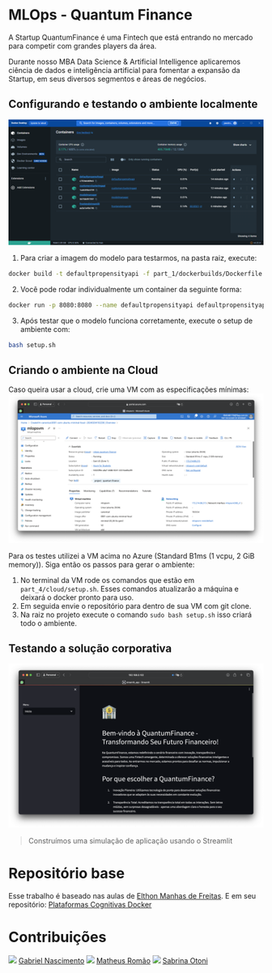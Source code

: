 # MLOps - Quantum Finance

A Startup QuantumFinance é uma Fintech que está entrando no mercado para competir com grandes players da área.

Durante nosso MBA Data Science & Artificial Intelligence aplicaremos ciência de dados e inteligência artificial para fomentar a expansão da Startup, em seus diversos segmentos e áreas de negócios.

## Configurando e testando o ambiente localmente
![Docker local](./assets/docker_local.png)

1. Para criar a imagem do modelo para testarmos, na pasta raiz, execute:
```bash
docker build -t defaultpropensityapi -f part_1/dockerbuilds/Dockerfile part_1/docker/
```
2. Você pode rodar individualmente um container da seguinte forma:
```bash
docker run -p 8080:8080 --name defaultpropensityapi defaultpropensityapi
```
3. Após testar que o modelo funciona corretamente, execute o setup de ambiente com:
```bash
bash setup.sh
```

## Criando o ambiente na Cloud
Caso queira usar a cloud, crie uma VM com as especificações mínimas:
![VM Size](./assets/vm.png)

Para os testes utilizei a VM acima no Azure (Standard B1ms (1 vcpu, 2 GiB memory)). Siga então os passos para gerar o ambiente:
1. No terminal da VM rode os comandos que estão em `part_4/cloud/setup.sh`. Esses comandos atualizarão a máquina e deixará o docker pronto para uso.
2. Em seguida envie o repositório para dentro de sua VM com git clone.
3. Na raiz no projeto execute o comando `sudo bash setup.sh` isso criará todo o ambiente.

## Testando a solução corporativa
![FrontEnd](./assets/frontend.png)
> Construímos uma simulação de aplicação usando o Streamlit

# Repositório base
Esse trabalho é baseado nas aulas de [Elthon Manhas de Freitas](https://www.linkedin.com/in/elthonmf/). E em seu repositório: [Plataformas Cognitivas Docker](https://github.com/elthonf/plataformas-cognitivas-docker)

# Contribuições

<div style="display: inline;">
    <div style="display: inline;">
        <img src="https://media.licdn.com/dms/image/C4E03AQG37S7u2tb7FA/profile-displayphoto-shrink_800_800/0/1544274826798?e=1712793600&v=beta&t=aBviSOibG3eYVYzPymF2Nq9fTv0B-beitGa9s2c2o40" width="150"/>
        <span> <a href="https://www.linkedin.com/in/gdnf">Gabriel Nascimento</a> </span>
    </div>
    <div style="display: inline;">
        <img src="https://media.licdn.com/dms/image/C4D03AQFcIUI8mg7b1A/profile-displayphoto-shrink_800_800/0/1612192689077?e=1712793600&v=beta&t=lEtaA7i_E2gG6UoxgV-znPOIYFi_QJDs8ywTkcRgc8E" width="150"/>
        <span> <a href="https://www.linkedin.com/in/matheusromão">Matheus Romão</a> </span>
    </div>
    <div style="display: inline;">
        <img src="https://media.licdn.com/dms/image/C4D03AQE6JpF7H5lClw/profile-displayphoto-shrink_800_800/0/1649300517488?e=1712793600&v=beta&t=68TCak4S3Y6q_ntOKDp4HRFyL8wbBJeUyV55ShtttOI" width="150"/>
        <span> <a href="https://www.linkedin.com/in/sabrina-otoni-da-silva-22525519b/">Sabrina Otoni</a> </span>
    </div>
</p>
